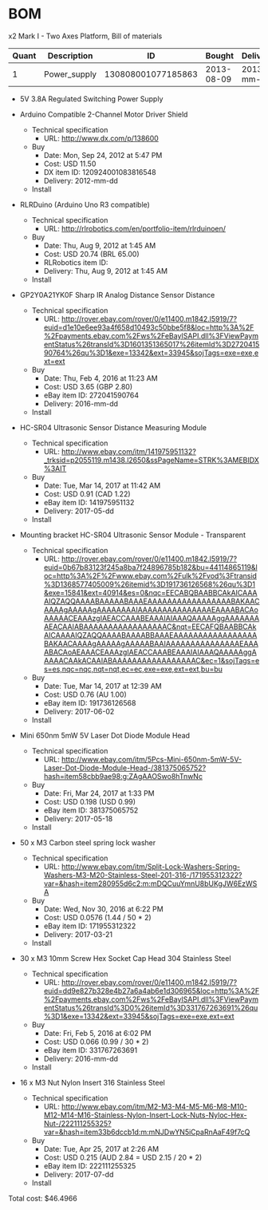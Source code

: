 # BOM
x2 Mark I - Two Axes Platform, Bill of materials

| Quant | Description        | ID                 | Bought     | Delivered  | Unit | Charge | Taxes |   Cost |
|-------|--------------------|--------------------|------------|------------|------|--------|-------|--------|
|     1 | Power_supply       | 130808001077185863 | 2013-08-09 | 2013-mm-dd | each |   8.40 |  0.53 |   8.93 |




- 5V 3.8A Regulated Switching Power Supply

- Arduino Compatible 2-Channel Motor Driver Shield
  - Technical specification
    - URL: http://www.dx.com/p/138600
  - Buy
    - Date: Mon, Sep 24, 2012 at 5:47 PM
    - Cost: USD 11.50
    - DX item ID: 120924001083816548
    - Delivery: 2012-mm-dd
  - Install
- RLRDuino (Arduino Uno R3 compatible)
  - Technical specification
    - URL: http://rlrobotics.com/en/portfolio-item/rlrduinoen/
  - Buy
    - Date: Thu, Aug 9, 2012 at 1:45 AM
    - Cost: USD 20.74 (BRL 65.00)
    - RLRobotics item ID: 
    - Delivery: Thu, Aug 9, 2012 at 1:45 AM
  - Install
- GP2Y0A21YK0F Sharp IR Analog Distance Sensor Distance
  - Technical specification
    - URL: http://rover.ebay.com/rover/0/e11400.m1842.l5919/7?euid=d1e10e6ee93a4f658d10493c50bbe5f8&loc=http%3A%2F%2Fpayments.ebay.com%2Fws%2FeBayISAPI.dll%3FViewPaymentStatus%26transId%3D1601351365017%26itemId%3D272041590764%26qu%3D1&exe=13342&ext=33945&sojTags=exe=exe,ext=ext
  - Buy
    - Date: Thu, Feb 4, 2016 at 11:23 AM
    - Cost: USD 3.65 (GBP 2.80)
    - eBay item ID: 272041590764
    - Delivery: 2016-mm-dd
  - Install
- HC-SR04 Ultrasonic Sensor Distance Measuring Module
  - Technical specification
    - URL: http://www.ebay.com/itm/141975951132?_trksid=p2055119.m1438.l2650&ssPageName=STRK%3AMEBIDX%3AIT
  - Buy
    - Date: Tue, Mar 14, 2017 at 11:42 AM
    - Cost: USD 0.91 (CAD 1.22)
    - eBay item ID: 141975951132
    - Delivery: 2017-05-dd
  - Install
- Mounting bracket HC-SR04 Ultrasonic Sensor Module - Transparent
  - Technical specification
    - URL: http://rover.ebay.com/rover/0/e11400.m1842.l5919/7?euid=0b67b83123f245a8ba7f24896785b182&bu=44114865119&loc=http%3A%2F%2Fwww.ebay.com%2Fulk%2Fvod%3Ftransid%3D1368577405009%26itemid%3D191736126568%26qu%3D1&exe=15841&ext=40914&es=0&nqc=EECABQBAABBCAkAICAAAAIQZAQQAAAABAAAAABAAAEAAAAAAAAAAAAAAAAABAKAACAAAAgAAAAAgAAAAAAAAIAAAAAAAAAAAAAAAEAAAABACAoAAAAACEAAAzgIAEACCAAABEAAAIAIAAAQAAAAAggAAAAAAAAEACAAIABAAAAAAAAAAAAAAAAAC&nqt=EECAFQBAABBCAkAICAAAAIQZAQQAAAABAAAABBAAAEAAAAAAAAAAAAAAAAABAKAACAAAAgAAAAAgAAAAABAAIAAAAAAAAAAAAAAAEAAAABACAoAEAAACEAAAzgIAEACCAAABEAAAIAIAAAQAAAAAggAAAAACAAkACAAIABAAAAAAAAAAAAAAAAAC&ec=1&sojTags=es=es,nqc=nqc,nqt=nqt,ec=ec,exe=exe,ext=ext,bu=bu
  - Buy
    - Date: Tue, Mar 14, 2017 at 12:39 AM
    - Cost: USD 0.76 (AU 1.00)
    - eBay item ID: 191736126568
    - Delivery: 2017-06-02
  - Install
- Mini 650nm 5mW 5V Laser Dot Diode Module Head
  - Technical specification
    - URL: http://www.ebay.com/itm/5Pcs-Mini-650nm-5mW-5V-Laser-Dot-Diode-Module-Head-/381375065752?hash=item58cbb9ae98:g:ZAgAAOSwo8hTnwNc
  - Buy
    - Date: Fri, Mar 24, 2017 at 1:33 PM
    - Cost: USD 0.198 (USD 0.99)
    - eBay item ID: 381375065752
    - Delivery: 2017-05-18
  - Install
- 50 x M3 Carbon steel spring lock washer
  - Technical specification
    - URL: http://www.ebay.com/itm/Split-Lock-Washers-Spring-Washers-M3-M20-Stainless-Steel-201-316-/171955312322?var=&hash=item280955d6c2:m:mDQCuuYmnU8bUKgJW6EzWSA
  - Buy
    - Date: Wed, Nov 30, 2016 at 6:22 PM
    - Cost: USD 0.0576 (1.44 / 50 * 2)
    - eBay item ID: 171955312322
    - Delivery: 2017-03-21
  - Install
- 30 x M3 10mm Screw Hex Socket Cap Head 304 Stainless Steel
  - Technical specification
    - URL: http://rover.ebay.com/rover/0/e11400.m1842.l5919/7?euid=dd9e827b328e4b27a6a4ab6e1d306965&loc=http%3A%2F%2Fpayments.ebay.com%2Fws%2FeBayISAPI.dll%3FViewPaymentStatus%26transId%3D0%26itemId%3D331767263691%26qu%3D1&exe=13342&ext=33945&sojTags=exe=exe,ext=ext
  - Buy
    - Date: Fri, Feb 5, 2016 at 6:02 PM
    - Cost: USD 0.066 (0.99 / 30 * 2)
    - eBay item ID: 331767263691
    - Delivery: 2016-mm-dd
  - Install
- 16 x M3 Nut Nylon Insert 316 Stainless Steel
  - Technical specification
    - URL: http://www.ebay.com/itm/M2-M3-M4-M5-M6-M8-M10-M12-M14-M16-Stainless-Nylon-Insert-Lock-Nuts-Nyloc-Hex-Nut-/222111255325?var=&hash=item33b6dccb1d:m:mNJDwYN5iCpaRnAaF49f7cQ
  - Buy
    - Date: Tue, Apr 25, 2017 at 2:26 AM
    - Cost: USD 0.215 (AUD 2.84 = USD 2.15 / 20 * 2) 
    - eBay item ID: 222111255325  
    - Delivery: 2017-07-dd
  - Install

Total cost: $46.4966
